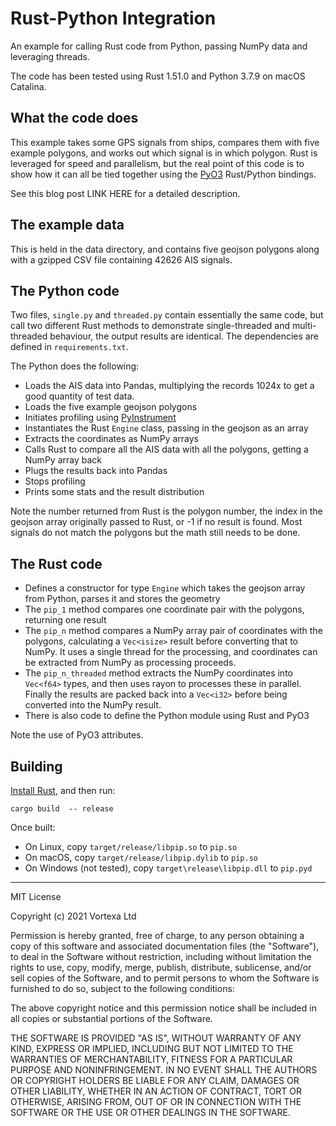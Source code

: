 # Rust-Python Integration

An example for calling Rust code from Python, passing NumPy data and leveraging threads.

The code has been tested using Rust 1.51.0 and Python 3.7.9 on macOS Catalina.

## What the code does

This example takes some GPS signals from ships, compares them with five example polygons, and works out which signal is in which polygon. Rust is leveraged for speed and parallelism, but the real point of this code is to show how it can all be tied together using the [PyO3](https://github.com/PyO3/pyo3) Rust/Python bindings.

See this blog post LINK HERE for a detailed description.

## The example data

This is held in the data directory, and contains five geojson polygons along with a gzipped CSV file containing 42626 AIS signals.

## The Python code

Two files, `single.py` and `threaded.py` contain essentially the same code, but call two different Rust methods to demonstrate single-threaded and multi-threaded behaviour, the output results are identical. The dependencies are defined in `requirements.txt`.

The Python does the following:

* Loads the AIS data into Pandas, multiplying the records 1024x to get a good quantity of test data.
* Loads the five example geojson polygons
* Initiates profiling using [PyInstrument](https://github.com/joerick/pyinstrument)
* Instantiates the Rust `Engine` class, passing in the geojson as an array
* Extracts the coordinates as NumPy arrays
* Calls Rust to compare all the AIS data with all the polygons, getting a NumPy array back
* Plugs the results back into Pandas
* Stops profiling
* Prints some stats and the result distribution

Note the number returned from Rust is the polygon number, the index in the geojson array originally passed to Rust, or -1 if no result is found. Most signals do not match the polygons but the math still needs to be done.

## The Rust code

* Defines a constructor for type `Engine` which takes the geojson array from Python, parses it and stores the geometry
* The `pip_1` method compares one coordinate pair with the polygons, returning one result
* The `pip_n` method compares a NumPy array pair of coordinates with the polygons, calculating a `Vec<isize>` result before converting that to NumPy. It uses a single thread for the processing, and coordinates can be extracted from NumPy as processing proceeds.
* The `pip_n_threaded` method extracts the NumPy coordinates into `Vec<f64>` types, and then uses rayon to processes these in parallel. Finally the results are packed back into a `Vec<i32>` before being converted into the NumPy result.
* There is also code to define the Python module using Rust and PyO3

Note the use of PyO3 attributes.

## Building

[Install Rust](https://www.rust-lang.org/tools/install), and then run:

`cargo build  -- release`

Once built:

* On Linux, copy `target/release/libpip.so` to `pip.so`
* On macOS, copy `target/release/libpip.dylib` to `pip.so`
* On Windows (not tested), copy `target\release\libpip.dll` to `pip.pyd`

---

MIT License

Copyright (c) 2021 Vortexa Ltd

Permission is hereby granted, free of charge, to any person obtaining a copy
of this software and associated documentation files (the "Software"), to deal
in the Software without restriction, including without limitation the rights
to use, copy, modify, merge, publish, distribute, sublicense, and/or sell
copies of the Software, and to permit persons to whom the Software is
furnished to do so, subject to the following conditions:

The above copyright notice and this permission notice shall be included in all
copies or substantial portions of the Software.

THE SOFTWARE IS PROVIDED "AS IS", WITHOUT WARRANTY OF ANY KIND, EXPRESS OR
IMPLIED, INCLUDING BUT NOT LIMITED TO THE WARRANTIES OF MERCHANTABILITY,
FITNESS FOR A PARTICULAR PURPOSE AND NONINFRINGEMENT. IN NO EVENT SHALL THE
AUTHORS OR COPYRIGHT HOLDERS BE LIABLE FOR ANY CLAIM, DAMAGES OR OTHER
LIABILITY, WHETHER IN AN ACTION OF CONTRACT, TORT OR OTHERWISE, ARISING FROM,
OUT OF OR IN CONNECTION WITH THE SOFTWARE OR THE USE OR OTHER DEALINGS IN THE
SOFTWARE.

